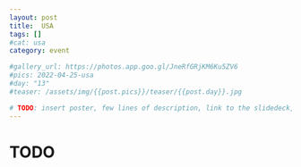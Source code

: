 ```yaml
---
layout: post
title:  USA
tags: []
#cat: usa
category: event

#gallery_url: https://photos.app.goo.gl/JneRfGRjKM6Ku5ZV6
#pics: 2022-04-25-usa
#day: "13"
#teaser: /assets/img/{{post.pics}}/teaser/{{post.day}}.jpg

# TODO: insert poster, few lines of description, link to the slidedeck, link/embed vimeo video
---
```


# TODO

